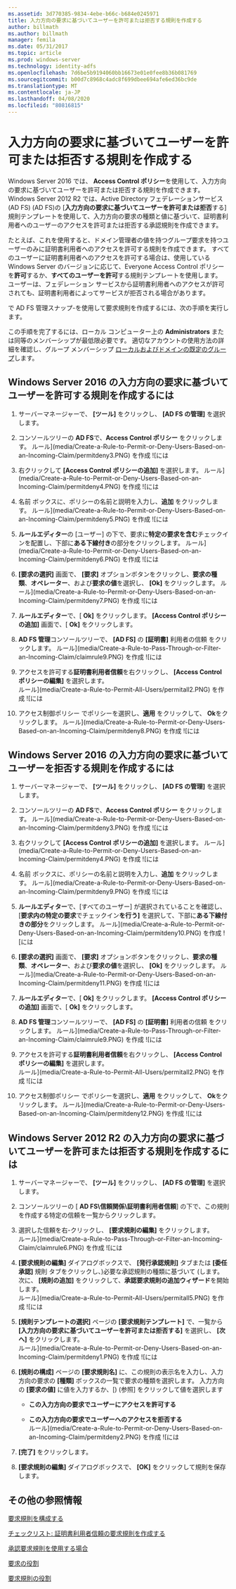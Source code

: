```yaml
---
ms.assetid: 3d770385-9834-4ebe-b66c-b684e0245971
title: 入力方向の要求に基づいてユーザーを許可または拒否する規則を作成する
author: billmath
ms.author: billmath
manager: femila
ms.date: 05/31/2017
ms.topic: article
ms.prod: windows-server
ms.technology: identity-adfs
ms.openlocfilehash: 7d6be5b9194060bb16673e01e0fee8b36b081769
ms.sourcegitcommit: b00d7c8968c4adc8f699dbee694afe6ed36bc9de
ms.translationtype: MT
ms.contentlocale: ja-JP
ms.lasthandoff: 04/08/2020
ms.locfileid: "80816815"
---
```

# <a name="create-a-rule-to-permit-or-deny-users-based-on-an-incoming-claim"></a>入力方向の要求に基づいてユーザーを許可または拒否する規則を作成する 


Windows Server 2016 では、 **Access Control ポリシー**を使用して、入力方向の要求に基づいてユーザーを許可または拒否する規則を作成できます。  Windows Server 2012 R2 では、Active Directory フェデレーションサービス (AD FS) \(AD FS\)の [**入力方向の要求に基づいてユーザーを許可または拒否**する] 規則テンプレートを使用して、入力方向の要求の種類と値に基づいて、証明書利用者へのユーザーのアクセスを許可または拒否する承認規則を作成できます。 

たとえば、これを使用すると、ドメイン管理者の値を持つグループ要求を持つユーザーのみに証明書利用者へのアクセスを許可する規則を作成できます。 すべてのユーザーに証明書利用者へのアクセスを許可する場合は、使用している Windows Server のバージョンに応じて、Everyone Access Control ポリシーを**許可**するか、**すべてのユーザーを許可**する規則テンプレートを使用します。 ユーザーは、フェデレーション サービスから証明書利用者へのアクセスが許可されても、証明書利用者によってサービスが拒否される場合があります。  
  
で AD FS 管理スナップ\-を使用して要求規則を作成するには、次の手順を実行します。  
  
この手順を完了するには、ローカル コンピューター上の **Administrators** または同等のメンバーシップが最低限必要です。  適切なアカウントの使用方法の詳細を確認し、グループ メンバーシップ [ローカルおよびドメインの既定のグループ](https://go.microsoft.com/fwlink/?LinkId=83477)します。  

## <a name="to-create-a-rule-to-permit-users-based-on-an-incoming-claim-on-windows-server-2016"></a>Windows Server 2016 の入力方向の要求に基づいてユーザーを許可する規則を作成するには
 
1.  サーバーマネージャーで、 **[ツール]** をクリックし、 **[AD FS の管理]** を選択します。  
  
2.  コンソールツリーの  **AD FS**で、**Access Control ポリシー** をクリックします。 
ルール](media/Create-a-Rule-to-Permit-or-Deny-Users-Based-on-an-Incoming-Claim/permitdeny3.PNG) を作成 ![には

3. 右クリックして **[Access Control ポリシーの追加]** を選択します。
ルール](media/Create-a-Rule-to-Permit-or-Deny-Users-Based-on-an-Incoming-Claim/permitdeny4.PNG) を作成 ![には

4. 名前 ボックスに、ポリシーの名前と説明を入力し、**追加** をクリックします。
ルール](media/Create-a-Rule-to-Permit-or-Deny-Users-Based-on-an-Incoming-Claim/permitdeny5.PNG) を作成 ![には

5. **ルールエディター**の [ユーザー] の下で、要求に**特定の要求を含む**チェックインを配置し、下部に**ある下線付き**の部分をクリックします。
ルール](media/Create-a-Rule-to-Permit-or-Deny-Users-Based-on-an-Incoming-Claim/permitdeny6.PNG) を作成 ![には

6. **[要求の選択]** 画面で、 **[要求]** オプションボタンをクリックし、**要求の種類**、**オペレーター**、および**要求の値**を選択し、 **[Ok]** をクリックします。
ルール](media/Create-a-Rule-to-Permit-or-Deny-Users-Based-on-an-Incoming-Claim/permitdeny7.PNG) を作成 ![には

7.  **ルールエディター**で、[ **Ok]** をクリックします。  **[Access Control ポリシーの追加]** 画面で、[ **Ok]** をクリックします。

8. **AD FS 管理**コンソールツリーで、 **[AD FS]** の **[証明書]** 利用者の信頼 をクリックします。 
ルール](media/Create-a-Rule-to-Pass-Through-or-Filter-an-Incoming-Claim/claimrule9.PNG) を作成 ![には

9.  アクセスを許可する**証明書利用者信頼**を右クリックし、 **[Access Control ポリシーの編集]** を選択します。  
ルール](media/Create-a-Rule-to-Permit-All-Users/permitall2.PNG) を作成 ![には

10. アクセス制御ポリシー でポリシーを選択し、**適用** をクリックして、 **Ok**をクリックします。
ルール](media/Create-a-Rule-to-Permit-or-Deny-Users-Based-on-an-Incoming-Claim/permitdeny8.PNG) を作成 ![には

## <a name="to-create-a-rule-to-deny-users-based-on-an-incoming-claim-on-windows-server-2016"></a>Windows Server 2016 の入力方向の要求に基づいてユーザーを拒否する規則を作成するには
 
1.  サーバーマネージャーで、 **[ツール]** をクリックし、 **[AD FS の管理]** を選択します。  
  
2.  コンソールツリーの  **AD FS**で、**Access Control ポリシー** をクリックします。 
ルール](media/Create-a-Rule-to-Permit-or-Deny-Users-Based-on-an-Incoming-Claim/permitdeny3.PNG) を作成 ![には

3. 右クリックして **[Access Control ポリシーの追加]** を選択します。
ルール](media/Create-a-Rule-to-Permit-or-Deny-Users-Based-on-an-Incoming-Claim/permitdeny4.PNG) を作成 ![には

4. 名前 ボックスに、ポリシーの名前と説明を入力し、**追加** をクリックします。
ルール](media/Create-a-Rule-to-Permit-or-Deny-Users-Based-on-an-Incoming-Claim/permitdeny9.PNG) を作成 ![には

5. **ルールエディター**で、[すべてのユーザー] が選択されていることを確認し、[**要求内の特定の要求**でチェックイン**を行う]** を選択して、下部に**ある下線付きの部分**をクリックします。
ルール](media/Create-a-Rule-to-Permit-or-Deny-Users-Based-on-an-Incoming-Claim/permitdeny10.PNG) を作成 ![には

6. **[要求の選択]** 画面で、 **[要求]** オプションボタンをクリックし、**要求の種類**、**オペレーター**、および**要求の値**を選択し、 **[Ok]** をクリックします。
ルール](media/Create-a-Rule-to-Permit-or-Deny-Users-Based-on-an-Incoming-Claim/permitdeny11.PNG) を作成 ![には

7.  **ルールエディター**で、[ **Ok]** をクリックします。  **[Access Control ポリシーの追加]** 画面で、[ **Ok]** をクリックします。

8. **AD FS 管理**コンソールツリーで、 **[AD FS]** の **[証明書]** 利用者の信頼 をクリックします。 
ルール](media/Create-a-Rule-to-Pass-Through-or-Filter-an-Incoming-Claim/claimrule9.PNG) を作成 ![には

9.  アクセスを許可する**証明書利用者信頼**を右クリックし、 **[Access Control ポリシーの編集]** を選択します。  
ルール](media/Create-a-Rule-to-Permit-All-Users/permitall2.PNG) を作成 ![には

10. アクセス制御ポリシー でポリシーを選択し、**適用** をクリックして、 **Ok**をクリックします。
ルール](media/Create-a-Rule-to-Permit-or-Deny-Users-Based-on-an-Incoming-Claim/permitdeny12.PNG) を作成 ![には

  
## <a name="to-create-a-rule-to-permit-or-deny-users-based-on-an-incoming-claim-on-windows-server-2012-r2"></a>Windows Server 2012 R2 の入力方向の要求に基づいてユーザーを許可または拒否する規則を作成するには
  
1.  サーバーマネージャーで、 **[ツール]** をクリックし、 **[AD FS の管理]** を選択します。    
  
2.  コンソールツリーの [ **AD FS\\信頼関係\\証明書利用者信頼**] の下で、この規則を作成する特定の信頼を一覧からクリックします。  
  
3.  選択した信頼を右\-クリックし、 **[要求規則の編集]** をクリックします。  
ルール](media/Create-a-Rule-to-Pass-Through-or-Filter-an-Incoming-Claim/claimrule6.PNG) を作成 ![には   

4.  **[要求規則の編集]** ダイアログボックスで、 **[発行承認規則]** タブまたは **[委任承認]** 規則 タブをクリックし、\)必要な承認規則の種類に基づいて \(します。次に、 **[規則の追加]** をクリックして、**承認要求規則の追加ウィザード**を開始します。  
ルール](media/Create-a-Rule-to-Permit-All-Users/permitall5.PNG) を作成 ![には

5.  **[規則テンプレートの選択]** ページの **[要求規則テンプレート]** で、一覧から **[入力方向の要求に基づいてユーザーを許可または拒否する]** を選択し、 **[次へ]** をクリックします。  
ルール](media/Create-a-Rule-to-Permit-or-Deny-Users-Based-on-an-Incoming-Claim/permitdeny1.PNG) を作成 ![には

6.  **[規則の構成]** ページの **[要求規則名]** に、この規則の表示名を入力し、入力方向の要求の **[種類]** ボックスの一覧で要求の種類を選択します。 入力方向の **[要求の値]** に値を入力するか、[\) \(参照] をクリックして値を選択します  
  
    -   **この入力方向の要求でユーザーにアクセスを許可する**  
  
    -   **この入力方向の要求でユーザーへのアクセスを拒否する**  
ルール](media/Create-a-Rule-to-Permit-or-Deny-Users-Based-on-an-Incoming-Claim/permitdeny2.PNG) を作成 ![には  
7.  **[完了]** をクリックします。  
  
8.  **[要求規則の編集]** ダイアログボックスで、 **[OK]** をクリックして規則を保存します。  

## <a name="additional-references"></a>その他の参照情報 
[要求規則を構成する](Configure-Claim-Rules.md)  
 
[チェックリスト: 証明書利用者信頼の要求規則を作成する](https://technet.microsoft.com/library/ee913578.aspx)  
  
[承認要求規則を使用する場合](../../ad-fs/technical-reference/When-to-Use-an-Authorization-Claim-Rule.md)  

[要求の役割](../../ad-fs/technical-reference/The-Role-of-Claims.md)  
  
[要求規則の役割](../../ad-fs/technical-reference/The-Role-of-Claim-Rules.md)  
